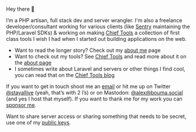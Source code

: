 Hey there 👋

I’m a PHP artisan, full stack dev and server wrangler. I'm also a freelance developer/consultant working for various clients (like [Sentry](https://sentry.io) maintaining the PHP/Laravel SDKs) & working on making [Chief Tools](https://chief.app/?ref=gh) a collection of first class tools I wish I had when I started out building applications on the web.

- Want to read the longer story? Check out my [about me](https://github.com/stayallive/stayallive/ABOUT-ME.md) page
- Want to check out my tools? See [Chief Tools](https://chief.app/?ref=gh) and read more about it on the [about page](https://chief.app/about?ref=gh)
- I sometimes write about Laravel and servers or other things I find cool, you can read that on the [Chief Tools blog](https://chief.app/blog?ref=gh)

If you want to get in touch shoot me an [email](mailto:alex+gh@bouma.dev) or hit me up on Twitter [@stayallive](https://twitter.com/stayallive) (yeah, that’s with 2 l’s) or on Mastodon: [@alex@bouma.social](https://bouma.social/@alex) (and yes I host that myself). If you want to thank me for my work you can [sponsor me](https://github.com/sponsors/stayallive).

Want to share server access or sharing something that needs to be secret, use one of my [public keys](https://github.com/stayallive/stayallive/PUBLIC-KEYS.md).
